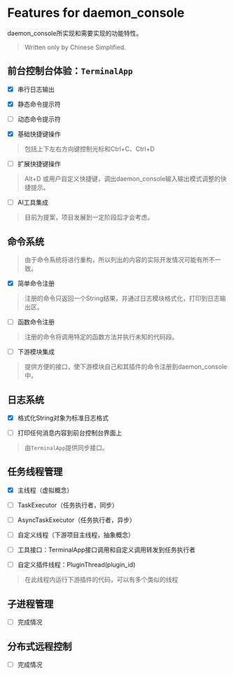 # Features for daemon_console
daemon_console所实现和需要实现的功能特性。
> Written only by Chinese Simplified.

## 前台控制台体验：`TerminalApp`

- [x] 串行日志输出

- [x] 静态命令提示符

- [ ] 动态命令提示符

- [x] 基础快捷键操作
> 包括上下左右方向键控制光标和Ctrl+C、Ctrl+D

- [ ] 扩展快捷键操作
> Alt+D 或用户自定义快捷键，调出daemon_console输入输出模式调整的快捷提示。

- [ ] AI工具集成
> 目前为提案，项目发展到一定阶段后才会考虑。

## 命令系统
> 由于命令系统将进行重构，所以列出的内容的实际开发情况可能有所不一致。

- [x] 简单命令注册
> 注册的命令只返回一个String结果，并通过日志模块格式化，打印到日志输出区。

- [ ] 函数命令注册
> 注册的命令将调用特定的函数方法并执行未知的代码段。

- [ ] 下游模块集成
> 提供方便的接口，使下游模块自己和其插件的命令注册到daemon_console中。

## 日志系统

- [x] 格式化String对象为标准日志格式

- [ ] 打印任何消息内容到前台控制台界面上
> 由`TerminalApp`提供同步接口。

## 任务线程管理

- [x] 主线程（虚拟概念）

- [ ] TaskExecutor（任务执行者，同步）

- [ ] AsyncTaskExecutor（任务执行者，异步）

- [ ] 自定义线程（下游项目主线程，抽象概念）

- [ ] 工具接口：TerminalApp接口调用和自定义调用转发到任务执行者

- [ ] 自定义插件线程：PluginThread(plugin_id)
> 在此线程内运行下游插件的代码，可以有多个类似的线程

## 子进程管理
- [ ] 完成情况

## 分布式远程控制
- [ ] 完成情况


